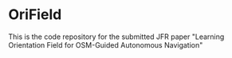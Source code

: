 # OriField
This is the code repository for the submitted JFR paper "Learning Orientation Field for OSM-Guided Autonomous Navigation"
